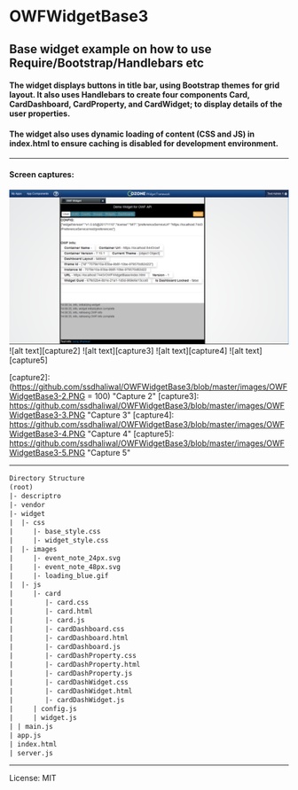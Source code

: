 # OWFWidgetBase3
## Base widget example on how to use Require/Bootstrap/Handlebars etc

#### The widget displays buttons in title bar, using Bootstrap themes for grid layout.  It also uses Handlebars to create four components Card, CardDashboard, CardProperty, and CardWidget; to display details of the user properties.

#### The widget also uses dynamic loading of content (CSS and JS) in index.html to ensure caching is disabled for development environment.
---
#### Screen captures:

![alt text][capture1]
![alt text][capture2]
![alt text][capture3]
![alt text][capture4]
![alt text][capture5]

[capture1]: https://github.com/ssdhaliwal/OWFWidgetBase3/blob/master/images/OWFWidgetBase3-1.PNG "Capture 1"
[capture2]: (https://github.com/ssdhaliwal/OWFWidgetBase3/blob/master/images/OWFWidgetBase3-2.PNG = 100) "Capture 2"
[capture3]: https://github.com/ssdhaliwal/OWFWidgetBase3/blob/master/images/OWFWidgetBase3-3.PNG "Capture 3"
[capture4]: https://github.com/ssdhaliwal/OWFWidgetBase3/blob/master/images/OWFWidgetBase3-4.PNG "Capture 4"
[capture5]: https://github.com/ssdhaliwal/OWFWidgetBase3/blob/master/images/OWFWidgetBase3-5.PNG "Capture 5"

---
```
Directory Structure
(root)
|- descriptro
|- vendor
|- widget
|  |- css
|     |- base_style.css
|     |- widget_style.css
|  |- images
|     |- event_note_24px.svg
|     |- event_note_48px.svg
|     |- loading_blue.gif
|  |- js
|     |- card
|        |- card.css
|        |- card.html
|        |- card.js
|        |- cardDashboard.css
|        |- cardDashboard.html
|        |- cardDashboard.js
|        |- cardDashProperty.css
|        |- cardDashProperty.html
|        |- cardDashProperty.js
|        |- cardDashWidget.css
|        |- cardDashWidget.html
|        |- cardDashWidget.js
|     | config.js
|     | widget.js
| | main.js
| app.js
| index.html
| server.js
```
---
 License: MIT
